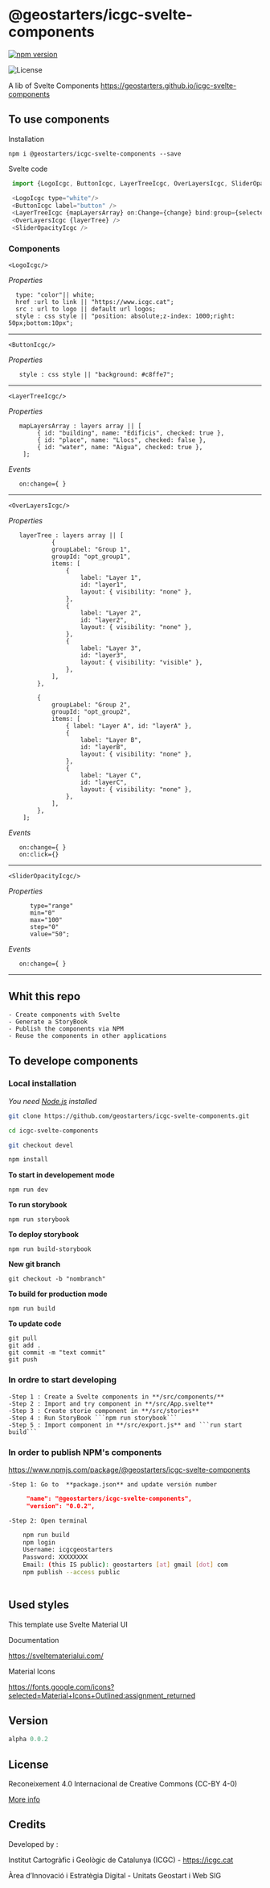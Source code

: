 # @geostarters/icgc-svelte-components

[![npm version](https://badge.fury.io/js/%40geostarters%2Ficgc-svelte-components.svg)](https://badge.fury.io/js/%40geostarters%2Ficgc-svelte-components)

![License](https://img.shields.io/badge/license-MIT-blue.svg)


A lib of Svelte Components
<a href="https://geostarters.github.io/icgc-svelte-components" target="_blank">https://geostarters.github.io/icgc-svelte-components</a>
   

## To use components

Installation
```
npm i @geostarters/icgc-svelte-components --save
```

Svelte code

```javascript
 import {LogoIcgc, ButtonIcgc, LayerTreeIcgc, OverLayersIcgc, SliderOpacityIcgc} from "@geostarters/icgc-svelte-components";

 <LogoIcgc type="white"/>
 <ButtonIcgc label="button" />
 <LayerTreeIcgc {mapLayersArray} on:Change={change} bind:group={selected} />
 <OverLayersIcgc {layerTree} />
 <SliderOpacityIcgc />

```

### Components


  ```<LogoIcgc/>```

  *Properties*
```svelte
  type: "color"|| white;
  href :url to link || "https://www.icgc.cat";
  src : url to logo || default url logos;
  style : css style || "position: absolute;z-index: 1000;right: 50px;bottom:10px";
```
<hr>

  ```<ButtonIcgc/>```

  *Properties*
```svelte
   style : css style || "background: #c8ffe7";
```
<hr>

```<LayerTreeIcgc/>```

  *Properties*
```svelte
   mapLayersArray : layers array || [
        { id: "building", name: "Edificis", checked: true },
        { id: "place", name: "Llocs", checked: false },
        { id: "water", name: "Aigua", checked: true },
    ];
```
*Events*
```svelte
   on:change={ }
```

<hr>

```<OverLayersIcgc/>```

  *Properties*
```svelte
   layerTree : layers array || [
        	{
			groupLabel: "Group 1",
			groupId: "opt_group1",
			items: [
				{
					label: "Layer 1",
					id: "layer1",
					layout: { visibility: "none" },
				},
				{
					label: "Layer 2",
					id: "layer2",
					layout: { visibility: "none" },
				},
				{
					label: "Layer 3",
					id: "layer3",
					layout: { visibility: "visible" },
				},
			],
		},

		{
			groupLabel: "Group 2",
			groupId: "opt_group2",
			items: [
				{ label: "Layer A", id: "layerA" },
				{
					label: "Layer B",
					id: "layerB",
					layout: { visibility: "none" },
				},
				{
					label: "Layer C",
					id: "layerC",
					layout: { visibility: "none" },
				},
			],
		},
    ];
```
*Events*
```svelte
   on:change={ }
   on:click={}
```

<hr>

  ```<SliderOpacityIcgc/>```

  *Properties*
```svelte
      type="range"
      min="0"
      max="100"
      step="0"
      value="50";
```
*Events*
```svelte
   on:change={ }
```
<hr>

## Whit this repo

    - Create components with Svelte
    - Generate a StoryBook 
    - Publish the components via NPM
    - Reuse the components in other applications


## To develope components

 ### Local installation

*You need [Node.js](https://nodejs.org) installed*

```bash
git clone https://github.com/geostarters/icgc-svelte-components.git

cd icgc-svelte-components

git checkout devel

npm install

```

**To start in developement mode**

```
npm run dev
```

**To run storybook**

```
npm run storybook
```

**To deploy storybook**

```
npm run build-storybook
```


**New git branch**

```
git checkout -b "nombranch"
```

**To build for production mode**

```
npm run build
```

**To update code**

```git
git pull
git add .
git commit -m "text commit"
git push
```

### In ordre to start developing

    -Step 1 : Create a Svelte components in **/src/components/**
    -Step 2 : Import and try component in **/src/App.svelte**
    -Step 3 : Create storie component in **/src/stories** 
    -Step 4 : Run StoryBook ```npm run storybook```
    -Step 5 : Import component in **/src/export.js** and ```run start build```

### In order to publish NPM's components    

https://www.npmjs.com/package/@geostarters/icgc-svelte-components


    -Step 1: Go to  **package.json** and update versión number
     
```json
     "name": "@geostarters/icgc-svelte-components",
     "version": "0.0.2",
```
    -Step 2: Open terminal
     
```bash
    npm run build
    npm login
    Username: icgcgeostarters
    Password: XXXXXXXX
    Email: (this IS public): geostarters [at] gmail [dot] com
    npm publish --access public 
    
```

## Used styles

This template use Svelte Material UI 

Documentation 

https://sveltematerialui.com/


Material Icons

https://fonts.google.com/icons?selected=Material+Icons+Outlined:assignment_returned

## Version

```javascript
alpha 0.0.2
```
## License

Reconeixement 4.0 Internacional de Creative Commons
(CC-BY 4-0)

[More info](https://www.icgc.cat/L-ICGC/Informacio-publica/Transparencia/Reutilitzacio-de-la-informacio)

##  Credits            

Developed by :

Institut Cartogràfic i Geològic de Catalunya (ICGC) - https://icgc.cat

Àrea d’Innovació i Estratègia Digital - Unitats Geostart i Web SIG
